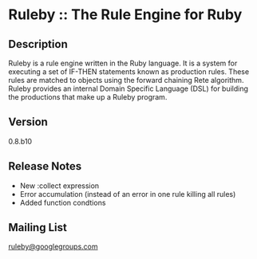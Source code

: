 Ruleby :: The Rule Engine for Ruby
==================================

Description
-----------
Ruleby is a rule engine written in the Ruby language. It is a system for executing a set 
of IF-THEN statements known as production rules. These rules are matched to objects using 
the forward chaining Rete algorithm. Ruleby provides an internal Domain Specific Language 
(DSL) for building the productions that make up a Ruleby program.

Version 
-------
0.8.b10

Release Notes
-------------

  + New :collect expression
  + Error accumulation (instead of an error in one rule killing all rules)
  + Added function condtions

Mailing List
------------
ruleby@googlegroups.com
